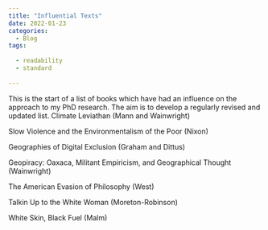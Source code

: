 ```yaml
---
title: "Influential Texts"
date: 2022-01-23
categories:
  - Blog
tags:
  
  - readability
  - standard
  
---
```

This is the start of a list of books which have had an influence on the approach to my PhD research.  The aim is to develop a regularly revised and updated list. 
Climate Leviathan (Mann and Wainwright)

Slow Violence and the Environmentalism of the Poor (Nixon)

Geographies of Digital Exclusion (Graham and Dittus)

Geopiracy: Oaxaca, Militant Empiricism, and Geographical Thought (Wainwright) 

The American Evasion of Philosophy (West)

Talkin Up to the White Woman (Moreton-Robinson)

White Skin, Black Fuel (Malm) 

